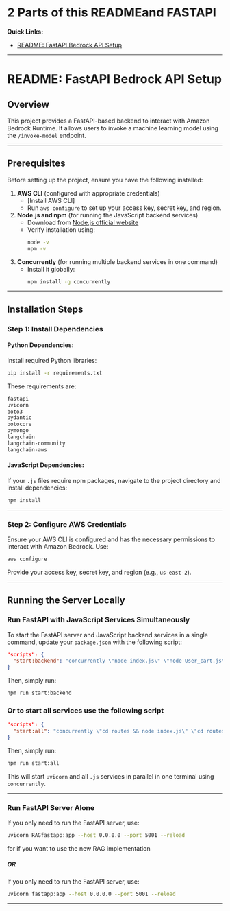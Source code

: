 # 2 Parts of this READMEand FASTAPI

**Quick Links:**
- [README: FastAPI Bedrock API Setup](#overview)

---

# README: FastAPI Bedrock API Setup

## Overview
This project provides a FastAPI-based backend to interact with Amazon Bedrock Runtime. It allows users to invoke a machine learning model using the `/invoke-model` endpoint.

---

## Prerequisites

Before setting up the project, ensure you have the following installed:

1. **AWS CLI** (configured with appropriate credentials)
   - [Install AWS CLI]
   - Run `aws configure` to set up your access key, secret key, and region.
2. **Node.js and npm** (for running the JavaScript backend services)
   - Download from [Node.js official website](https://nodejs.org/)
   - Verify installation using:
     ```bash
     node -v
     npm -v
     ```
3. **Concurrently** (for running multiple backend services in one command)
   - Install it globally:
     ```bash
     npm install -g concurrently
     ```

---

## Installation Steps

### Step 1: Install Dependencies

#### Python Dependencies:
Install required Python libraries:
```bash
pip install -r requirements.txt
```
These requirements are:
```bash
fastapi
uvicorn
boto3
pydantic
botocore
pymongo
langchain
langchain-community
langchain-aws
```

#### JavaScript Dependencies:
If your `.js` files require npm packages, navigate to the project directory and install dependencies:
```bash
npm install
```

---

### Step 2: Configure AWS Credentials

Ensure your AWS CLI is configured and has the necessary permissions to interact with Amazon Bedrock. Use:
```bash
aws configure
```
Provide your access key, secret key, and region (e.g., `us-east-2`).

---

## Running the Server Locally

### Run FastAPI with JavaScript Services Simultaneously

To start the FastAPI server and JavaScript backend services in a single command, update your `package.json` with the following script:

```json
"scripts": {
  "start:backend": "concurrently \"node index.js\" \"node User_cart.js\""
}
```

Then, simply run:
```bash
npm run start:backend
```

### Or to start all services use the following script
```json
"scripts": {
  "start:all": "concurrently \"cd routes && node index.js\" \"cd routes && node User_cart.js\" \"cd ai && uvicorn RAGfastapp:app --host 0.0.0.0 --port 5001 --reload\" \"cd ../frontend && npm start\""
}
```

Then, simply run:
```bash
npm run start:all
```

This will start `uvicorn` and all `.js` services in parallel in one terminal using `concurrently`.

---


### Run FastAPI Server Alone
If you only need to run the FastAPI server, use:
```bash
uvicorn RAGfastapp:app --host 0.0.0.0 --port 5001 --reload
```
for if you want to use the new RAG implementation

##### OR

If you only need to run the FastAPI server, use:
```bash
uvicorn fastapp:app --host 0.0.0.0 --port 5001 --reload
```

---
